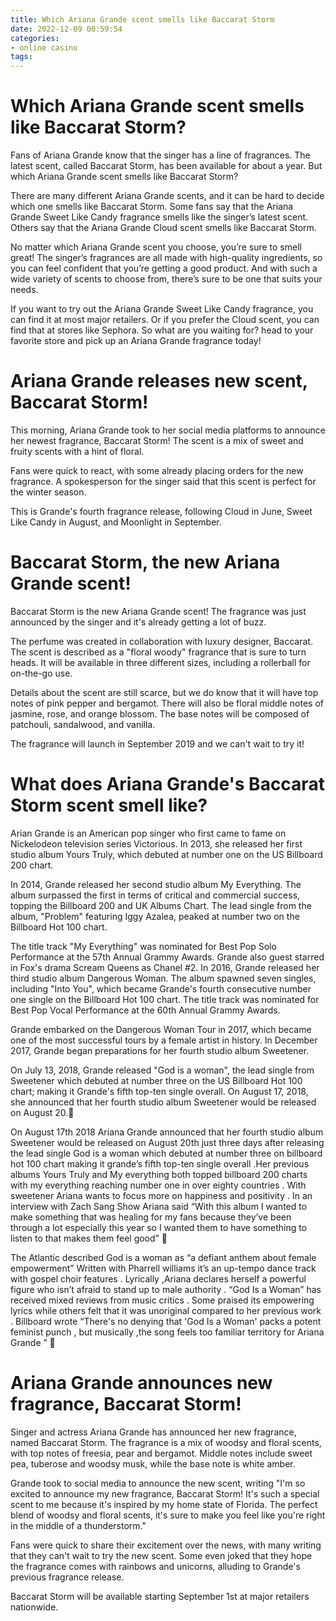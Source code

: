```yaml
---
title: Which Ariana Grande scent smells like Baccarat Storm
date: 2022-12-09 00:59:54
categories:
- online casino
tags:
---
```



#  Which Ariana Grande scent smells like Baccarat Storm?

Fans of Ariana Grande know that the singer has a line of fragrances. The latest scent, called Baccarat Storm, has been available for about a year. But which Ariana Grande scent smells like Baccarat Storm?

There are many different Ariana Grande scents, and it can be hard to decide which one smells like Baccarat Storm. Some fans say that the Ariana Grande Sweet Like Candy fragrance smells like the singer’s latest scent. Others say that the Ariana Grande Cloud scent smells like Baccarat Storm.

No matter which Ariana Grande scent you choose, you’re sure to smell great! The singer’s fragrances are all made with high-quality ingredients, so you can feel confident that you’re getting a good product. And with such a wide variety of scents to choose from, there’s sure to be one that suits your needs.

If you want to try out the Ariana Grande Sweet Like Candy fragrance, you can find it at most major retailers. Or if you prefer the Cloud scent, you can find that at stores like Sephora. So what are you waiting for? head to your favorite store and pick up an Ariana Grande fragrance today!

#  Ariana Grande releases new scent, Baccarat Storm!

This morning, Ariana Grande took to her social media platforms to announce her newest fragrance, Baccarat Storm! The scent is a mix of sweet and fruity scents with a hint of floral.

Fans were quick to react, with some already placing orders for the new fragrance. A spokesperson for the singer said that this scent is perfect for the winter season.

This is Grande's fourth fragrance release, following Cloud in June, Sweet Like Candy in August, and Moonlight in September.

#  Baccarat Storm, the new Ariana Grande scent!

Baccarat Storm is the new Ariana Grande scent! The fragrance was just announced by the singer and it's already getting a lot of buzz.

The perfume was created in collaboration with luxury designer, Baccarat. The scent is described as a "floral woody" fragrance that is sure to turn heads. It will be available in three different sizes, including a rollerball for on-the-go use.

Details about the scent are still scarce, but we do know that it will have top notes of pink pepper and bergamot. There will also be floral middle notes of jasmine, rose, and orange blossom. The base notes will be composed of patchouli, sandalwood, and vanilla.

The fragrance will launch in September 2019 and we can't wait to try it!

#  What does Ariana Grande's Baccarat Storm scent smell like?

Arian Grande is an American pop singer who first came to fame on Nickelodeon television series Victorious. In 2013, she released her first studio album Yours Truly, which debuted at number one on the US Billboard 200 chart.

In 2014, Grande released her second studio album My Everything. The album surpassed the first in terms of critical and commercial success, topping the Billboard 200 and UK Albums Chart. The lead single from the album, "Problem" featuring Iggy Azalea, peaked at number two on the Billboard Hot 100 chart.

The title track "My Everything" was nominated for Best Pop Solo Performance at the 57th Annual Grammy Awards. Grande also guest starred in Fox's drama Scream Queens as Chanel #2.
In 2016, Grande released her third studio album Dangerous Woman. The album spawned seven singles, including "Into You", which became Grande's fourth consecutive number one single on the Billboard Hot 100 chart. The title track was nominated for Best Pop Vocal Performance at the 60th Annual Grammy Awards.

Grande embarked on the Dangerous Woman Tour in 2017, which became one of the most successful tours by a female artist in history. In December 2017, Grande began preparations for her fourth studio album Sweetener.

On July 13, 2018, Grande released "God is a woman", the lead single from Sweetener which debuted at number three on the US Billboard Hot 100 chart; making it Grande's fifth top-ten single overall. On August 17, 2018, she announced that her fourth studio album Sweetener would be released on August 20.👃

On August 17th 2018 Ariana Grande announced that her fourth studio album Sweetener would be released on August 20th just three days after releasing the lead single God is a woman which debuted at number three on billboard hot 100 chart making it grande’s fifth top-ten single overall .Her previous albums Yours Truly and My everything both topped billboard 200 charts with my everything reaching number one in over eighty countries . With sweetener Ariana wants to focus more on happiness and positivity . In an interview with Zach Sang Show Ariana said “With this album I wanted to make something that was healing for my fans because they’ve been through a lot especially this year so I wanted them to have something to listen to that makes them feel good”  🍬

The Atlantic described God is a woman as “a defiant anthem about female empowerment” Written with Pharrell williams it’s an up-tempo dance track with gospel choir features . Lyrically ,Ariana declares herself a powerful figure who isn’t afraid to stand up to male authority . “God Is a Woman” has received mixed reviews from music critics . Some praised its empowering lyrics while others felt that it was unoriginal compared to her previous work . Billboard wrote “There's no denying that 'God Is a Woman' packs a potent feminist punch , but musically ,the song feels too familiar territory for Ariana Grande ”  👀

#  Ariana Grande announces new fragrance, Baccarat Storm!

Singer and actress Ariana Grande has announced her new fragrance, named Baccarat Storm. The fragrance is a mix of woodsy and floral scents, with top notes of freesia, pear and bergamot. Middle notes include sweet pea, tuberose and woodsy musk, while the base note is white amber.

Grande took to social media to announce the new scent, writing "I'm so excited to announce my new fragrance, Baccarat Storm! It's such a special scent to me because it's inspired by my home state of Florida. The perfect blend of woodsy and floral scents, it's sure to make you feel like you're right in the middle of a thunderstorm."

Fans were quick to share their excitement over the news, with many writing that they can't wait to try the new scent. Some even joked that they hope the fragrance comes with rainbows and unicorns, alluding to Grande's previous fragrance release.

Baccarat Storm will be available starting September 1st at major retailers nationwide.